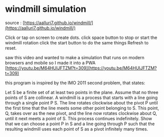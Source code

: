 # windmill simulation

source : [https://aalluri7.github.io/windmill/](https://aalluri7.github.io/windmill/)


Click or tap on screen to create dots.
click space button to stop or start the windmill rotation
click the start button to do the same things
Refresh to reset. 

saw this video and wanted to make a simulation that runs on modern browsers and mobile so I made it into a PWA
[https://youtu.be/M64HUIJFTZM?t=309](https://youtu.be/M64HUIJFTZM?t=309)



this program is inspired by the IMO 2011 second problem, that states: 

 Let S be a finite set of at least two points in the plane. Assume that no three
 points of S are collinear. A windmill is a process that starts with a line going
 through a single point P S. The line rotates clockwise about the pivot P until
 the first time that the line meets some other point belonging to S. This point, Q,
 takes over as the new pivot, and the line now rotates clockwise about Q, until it
 next meets a point of S. This process continues indefinitely.
 Show that we can choose a point P in S and a line going through P such that
 the resulting windmill uses each point of S as a pivot infinitely many times.